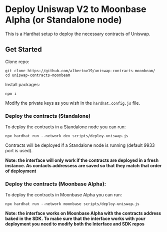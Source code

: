 # Deploy Uniswap V2 to Moonbase Alpha (or Standalone node)

This is a Hardhat setup to deploy the necessary contracts of Uniswap.

## Get Started

Clone repo:

```
git clone https://github.com/albertov19/uniswap-contracts-moonbeam/
cd uniswap-contracts-moonbeam
```

Install packages:

```
npm i
```

Modify the private keys as you wish in the `hardhat.config.js` file.

### Deploy the contracts (Standalone)

To deploy the contracts in a Standalone node you can run:

```
npx hardhat run --network dev scripts/deploy-uniswap.js
```

Contracts will be deployed if a Standalone node is running (default 9933 port is used).

**Note: the interface will only work if the contracts are deployed in a fresh instance. As contacts addressess are saved so that they match that order of deployment**

### Deploy the contracts (Moonbase Alpha):

To deploy the contracts in Moonbase Alpha you can run:

```
npx hardhat run --network moonbase scripts/deploy-uniswap.js
```

**Note: the interface works on Moonbase Alpha with the contracts address baked in the SDK. To make sure that the interface works with your deployment you need to modify both the Interface and SDK repos**
